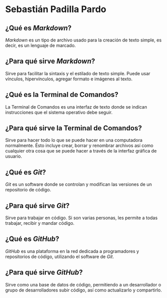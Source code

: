# Sebastián Padilla Pardo

## ¿Qué es _Markdown_?
_Markdown_ es un tipo de archivo usado para la creación de texto simple, es decir, es un lenguaje de marcado. 

## ¿Para qué sirve _Markdown_?
Sirve para facilitar la sintaxis y el estilado de texto simple. Puede usar vínculos, hipervínculos, agregar formato e imágenes al texto.

## ¿Qué es la Terminal de Comandos?
La Terminal de Comandos es una interfaz de texto donde se indican instrucciones que el sistema operativo debe seguir.

## ¿Para qué sirve la Terminal de Comandos?
Sirve para hacer todo lo que se puede hacer en una computadora normalmente. Ésto incluye crear, borrar y renombrar archivos así como cualquier otra cosa que se puede hacer a través de la interfaz gráfica de usuario.

## ¿Qué es _Git_?
_Git_ es un software donde se controlan y modifican las versiones de un repositorio de código.

## ¿Para qué sirve _Git_?
Sirve para trabajar en código. Si son varias personas, les permite a todas trabajar, recibir y mandar código.

## ¿Qué es _GitHub_?
_GitHub_ es una plataforma en la red dedicada a programadores y repositorios de código, utilizando el software de _Git_.

## ¿Para qué sirve _GitHub_?
Sirve como una base de datos de código, permitiendo a un desarrollador o grupo de desarrolladores subir código, así como actualizarlo y compartirlo. 
